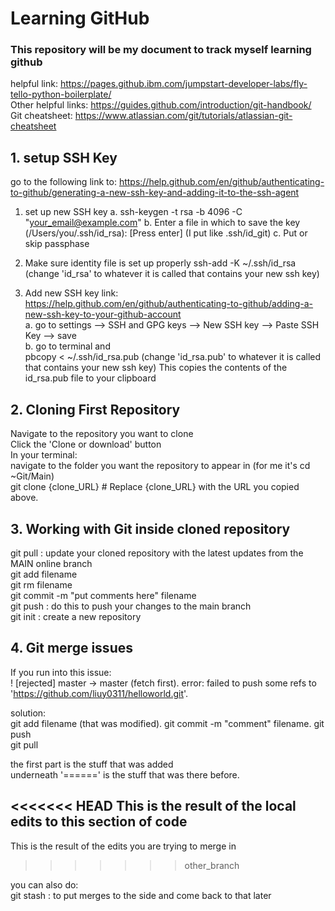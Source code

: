 # Learning GitHub
### This repository will be my document to track myself learning github

 helpful link: https://pages.github.ibm.com/jumpstart-developer-labs/fly-tello-python-boilerplate/  
Other helpful links: https://guides.github.com/introduction/git-handbook/  
Git cheatsheet: https://www.atlassian.com/git/tutorials/atlassian-git-cheatsheet  


## 1. setup SSH Key
go to the following link to: https://help.github.com/en/github/authenticating-to-github/generating-a-new-ssh-key-and-adding-it-to-the-ssh-agent
1. set up new SSH key
  a. ssh-keygen -t rsa -b 4096 -C "your_email@example.com"
  b. Enter a file in which to save the key (/Users/you/.ssh/id_rsa): [Press enter] (I put like .ssh/id_git)
  c. Put or skip passphase 

2. Make sure identity file is set up properly
  ssh-add -K ~/.ssh/id_rsa (change 'id_rsa' to whatever it is called that contains your new ssh key)
3. Add new SSH key
  link: https://help.github.com/en/github/authenticating-to-github/adding-a-new-ssh-key-to-your-github-account <br />
  a. go to settings --> SSH and GPG keys --> New SSH key --> Paste SSH Key --> save <br />
  b. go to terminal and <br />
    pbcopy < ~/.ssh/id_rsa.pub (change 'id_rsa.pub' to whatever it is called that contains your new ssh key)
    This copies the contents of the id_rsa.pub file to your clipboard

## 2. Cloning First Repository
Navigate to the repository you want to clone <br />
Click the 'Clone or download' button <br />
In your terminal: <br />
navigate to the folder you want the repository to appear in (for me it's cd ~Git/Main) <br />
git clone {clone_URL}  # Replace {clone_URL} with the URL you copied above. <br />

## 3. Working with Git inside cloned repository
git pull : update your cloned repository with the latest updates from the MAIN online branch <br />
git add filename <br />
git rm filename <br />
git commit -m "put comments here" filename <br />
git push : do this to push your changes to the main branch <br />
git init : create a new repository <br />

## 4. Git merge issues
If you run into this issue:  
! [rejected]        master -> master (fetch first). 
error: failed to push some refs to 'https://github.com/liuy0311/helloworld.git'.  

solution:  
git add filename (that was modified). 
git commit -m "comment" filename. 
git push  
git pull  

the first part is the stuff that was added  
underneath '======' is the stuff that was there before. 

<<<<<<< HEAD
This is the result of the local edits to this section of code
-------
This is the result of the edits you are trying to merge in
>>>>>>> other_branch

you can also do:  
git stash : to put merges to the side and come back to that later
